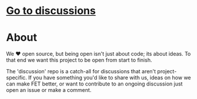 # [Go to discussions](https://github.com/frontend-today/discussion/issues)

# About

We :heart: open source, but being open isn't just about code; its about ideas. To that end we want this project to be open from start to finish. 

The 'discussion' repo is a catch-all for discussions that aren't project-specific. If you have something you'd like to share with us, ideas on how we can make FET better, or want to contribute to an ongoing discussion just open an issue or make a comment.
